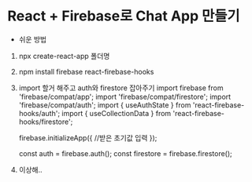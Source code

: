 # React + Firebase로 Chat App 만들기

* 쉬운 방법
1. npx create-react-app 폴더명

2. npm install firebase react-firebase-hooks

3. import 할거 해주고 auth와 firestore 잡아주기
    import firebase from 'firebase/compat/app';
    import 'firebase/compat/firestore';
    import 'firebase/compat/auth';
    import { useAuthState } from 'react-firebase-hooks/auth';
    import { useCollectionData } from 'react-firebase-hooks/firestore';

    firebase.initializeApp({
        //받은 초기값 입력
    });

    const auth = firebase.auth();
    const firestore = firebase.firestore();

4. 이상해..